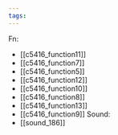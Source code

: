 ```yaml
---
tags:
---
```

Fn:
- [[c5416_function11]]
- [[c5416_function7]]
- [[c5416_function5]]
- [[c5416_function12]]
- [[c5416_function10]]
- [[c5416_function8]]
- [[c5416_function13]]
- [[c5416_function9]]
Sound:
- [[sound_186]]
